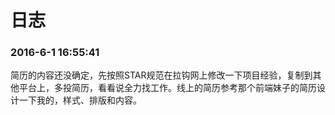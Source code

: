 # 日志
### 2016-6-1 16:55:41
简历的内容还没确定，先按照STAR规范在拉钩网上修改一下项目经验，复制到其他平台上，多投简历，看看说全力找工作。线上的简历参考那个前端妹子的简历设计一下我的，样式、排版和内容。